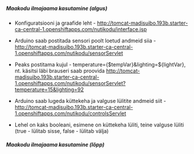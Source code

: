 ##### Maakodu ilmajaama kasutamine (algus) #####



* Konfiguratsiooni ja graafide leht - http://tomcat-madisuibo.193b.starter-ca-central-1.openshiftapps.com/nutikodu/interface.jsp

* Arduino saab postitada sensori poolt loetud andmeid siia - http://tomcat-madisuibo.193b.starter-ca-central-1.openshiftapps.com/nutikodu/sensorServlet
* Peaks postitama kujul - temperature={$tempVar}&lighting=${lightVar}, nt. käsitsi läbi brauseri saab proovida http://tomcat-madisuibo.193b.starter-ca-central-1.openshiftapps.com/nutikodu/sensorServlet?temperature=15&lighting=92

* Arduino saab lugeda küttekeha ja valguse lülitite andmeid siit - http://tomcat-madisuibo.193b.starter-ca-central-1.openshiftapps.com/nutikodu/controlsServlet
* Lehel on kaks booleani, esimene on küttekeha lüliti, teine valguse lüliti (true - lülitab sisse, false - lülitab välja)



##### Maakodu ilmajaama kasutamine (lõpp) #####